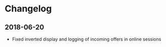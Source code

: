 # Changelog

## 2018-06-20

* Fixed inverted display and logging of incoming offers in online sessions

